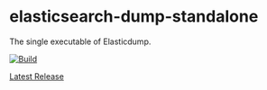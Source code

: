 # elasticsearch-dump-standalone

The single executable of Elasticdump.

[![Build](https://github.com/hoilc/elasticsearch-dump-standalone/actions/workflows/build.yml/badge.svg)](https://github.com/hoilc/elasticsearch-dump-standalone/actions/workflows/build.yml)

[Latest Release](https://github.com/hoilc/elasticsearch-dump-standalone/releases/latest)

